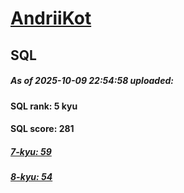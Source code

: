 # [AndriiKot](https://www.codewars.com/users/AndriiKot) 
## SQL

##### As of 2025-10-09 22:54:58 uploaded:

#### SQL rank: 5 kyu

#### SQL score: 281

##### [7-kyu: 59](https://github.com/AndriiKot/SQL__CodeWars/tree/main/kyu-7)

##### [8-kyu: 54](https://github.com/AndriiKot/SQL__CodeWars/tree/main/kyu-8)

